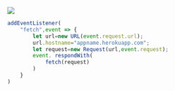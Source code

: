 ﻿[![](https://www.herokucdn.com/deploy/button.png)](https://heroku.com/deploy?template=https://github.com/yuhtg/zxcvb.git)

```js
addEventListener(
    "fetch",event => {
        let url=new URL(event.request.url);
        url.hostname="appname.herokuapp.com";
        let request=new Request(url,event.request);
        event. respondWith(
            fetch(request)
        )
    }
)
```